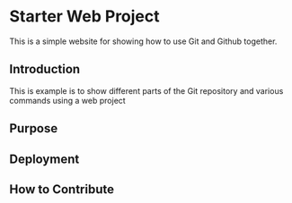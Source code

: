 # Starter Web Project

This is a simple website for showing how to use Git and Github together.

## Introduction

This is example is to show different parts of the Git repository and various commands using a web project

## Purpose

## Deployment

## How to Contribute